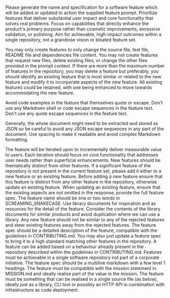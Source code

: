 Please generate the name and specification for a software feature which will be added or updated to action the supplied feature prompt.
Prioritize features that deliver substantial user impact and core functionality that solves real problems. Focus on capabilities that directly enhance the product's primary purpose rather than cosmetic improvements, excessive validation, or polishing. Aim for achievable, high-impact outcomes within a single repository, not a grandiose vision or bloated feature set.

You may only create features to only change the source file, test file, README file and dependencies file content. You may not create features that request new files, delete existing files, or change the other files provided in the prompt context.
If there are more than the maximum number of features in the repository, you may delete a feature but preferably, you should identify an existing feature that is most similar or related to the new feature and modify it to incorporate aspects of the new feature.
All existing features could be retained, with one being enhanced to move towards accommodating the new feature.

Avoid code examples in the feature that themselves quote or escape.
Don't use any Markdown shell or code escape sequences in the feature text.
Don't use any quote escape sequences in the feature text.

Generally, the whole document might need to be extracted and stored as JSON so be careful to avoid any JSON escape
sequences in any part of the document. Use spacing to make it readable and avoid complex Markdown formatting.

The feature will be iterated upon to incrementally deliver measurable value to users. Each iteration should focus on core functionality that addresses user needs rather than superficial enhancements. New features should be thematically distinct from other features.
If a significant feature of the repository is not present in the current feature set, please add it either to a new feature or an existing feature.
Before adding a new feature ensure that this feature is distinct from any other feature in the repository, otherwise update an existing feature.
When updating an existing feature, ensure that the existing aspects are not omitted in the response, provide the full feature spec.
The feature name should be one or two words in SCREAMING_SNAKECASE.
Use library documents for inspiration and as resources for the detail of the feature.
Consider the contents of the library documents for similar products and avoid duplication where we can use a library.
Any new feature should not be similar to any of the rejected features and steer existing features away from the rejected features.
The feature spec should be a detailed description of the feature, compatible with the guidelines in CONTRIBUTING.md.
You may also just update a feature spec to bring it to a high standard matching other features in the repository.
A feature can be added based on a behaviour already present in the repository described within the guidelines in CONTRIBUTING.md.
Features must be achievable in a single software repository not part of a corporate initiative.
The feature spec should be a multiline markdown with a few level 1 headings.
The feature must be compatible with the mission statement in MISSION.md and ideally realise part of the value in the mission.
The feature must be something that can be realised in a single source file (as below), ideally just as a library, CLI tool or possibly an HTTP API in combination with infrastructure as code deployment.
